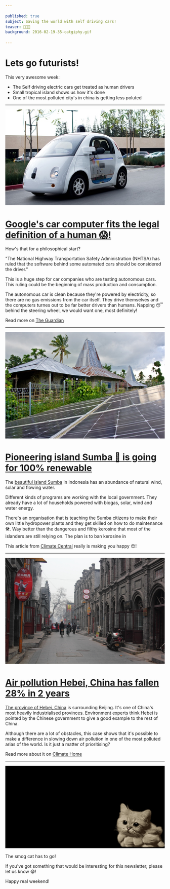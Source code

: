 ```yaml
---

published: true
subject: Saving the world with self driving cars!
teaser: 🚕🌴💨
background: 2016-02-19-35-catgiphy.gif

---
```


# Lets go futurists!

This very awesome week:

* The Self driving electric cars get treated as human drivers
* Small tropical island shows us how it's done
* One of the most polluted city's in china is getting less poluted

---

[<img src="2016-02-19-35-googlecar.jpg" width="565"/>](http://www.theguardian.com/technology/2016/feb/09/google-computers-self-driving-cars-human)

# [Google's car computer fits the legal definition of a human 😱!](http://www.theguardian.com/technology/2016/feb/09/google-computers-self-driving-cars-human)

How's that for a philosophical start?

"The National Highway Transportation Safety Administration (NHTSA) has ruled that the software behind some automated cars should be considered the driver."

This is a huge step for car companies who are testing autonomous cars. This ruling could be the beginning of mass production and consumption.

The autonomous car is clean because they're powered by electricity, so there are no gas emissions from the car itself. They drive themselves and the computers turnes out to be far better drivers than humans. Napping 😴 behind the steering wheel, we would want one, most definitely!    

Read more on [The Guardian](http://www.theguardian.com/technology/2016/feb/09/google-computers-self-driving-cars-human)

---

[<img src="2016-02-19-35-sumba.jpg" width="565"/>](http://www.climatecentral.org/news/small-island-offers-big-lessons-clean-power-20029)

# [Pioneering island Sumba 🌴 is going for 100% renewable ](http://www.climatecentral.org/news/small-island-offers-big-lessons-clean-power-20029)

The [beautiful island Sumba](http://bit.ly/1OgaII2) in Indonesia has an abundance of natural wind, solar and flowing water.  

Different kinds of programs are working with the local government. They already have a lot of households powered with biogas, solar, wind and water energy.

There's an organisation that is teaching the Sumba citizens to make their own little hydropower plants and they get skilled on how to do maintenance 🛠. Way better than the dangerous and filthy kerosine that most of the islanders are still relying on. The plan is to ban kerosine in    

This article from [Climate Central](http://www.climatecentral.org/news/small-island-offers-big-lessons-clean-power-20029) really is making you happy 😊!

---

[<img src="2016-02-19-35-baoding.jpg" width="565"/>](http://www.climatechangenews.com/2016/02/15/smoggy-hebei-offers-hope-china-can-win-war-on-air-pollution/)

# [Air pollution Hebei, China has fallen 28% in 2 years](http://www.climatechangenews.com/2016/02/15/smoggy-hebei-offers-hope-china-can-win-war-on-air-pollution/)

[The province of Hebei, China](http://bit.ly/1QICM8W) is surrounding Beijing. It's one of China's most heavily industrialised provinces. Environment experts think Hebei is pointed by the Chinese government to give a good example to the rest of China.

Although there are a lot of obstacles, this case shows that it's possible to make a difference in slowing down air pollution in one of the most polluted arias of the world. Is it just a matter of prioritising?


Read more about it on [Climate Home](http://www.climatechangenews.com/2016/02/15/smoggy-hebei-offers-hope-china-can-win-war-on-air-pollution/)

---

<img src="2016-02-19-35-catgiphy.gif" width="565"/>

The smog cat has to go!

If you've got something that would be interesting for this newsletter, please let us know 😁!

Happy real weekend!
